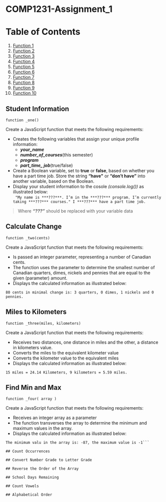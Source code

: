 # COMP1231-Assignment_1

# Table of Contents

1. [Function 1](#Student-Information)
2. [Function 2](#Calculate-Change)
1. [Function 3](#Miles-to-Kilometers)
2. [Function 4](#Find-Min-and-Max)
1. [Function 5](#Count-Occurrences)
2. [Function 6](#Convert-Number-Grade-to-Letter-Grade)
1. [Function 7](#Reverse-the-Order-of-the-Array)
2. [Function 8](#School-Days-Remaining)
1. [Function 9](#Count-Vowels)
2. [Function 10](#Alphabetical-Order)
## Student Information
`function _one()`

Create a JavaScript function that meets the following requirements:
* Creates the following variables that assign your unique profile information:
    - ***your_name***
    - ***number_of_courses***(this semester)
    - ***program***
    - ***part_time_ job***(true/false)
* Create a Boolean variable, set to **true** or **false**, based on whether you have a part time job. Store the string **“have"** or **“don’t have”** into another variable, based on the Boolean.
* Display your student information to the cosole *(console.log())* as illustrated below:  
``` "My name is ***???***. I’m in the ***???*** program. I’m currently taking ***???*** courses." I ***???*** have a part time job.```
    
> Where ***“???”*** should be replaced with your variable data    

## Calculate Change
`function _two(cents)`

Create a JavaScript function that meets the following requirements:
* Is passed an integer parameter, representing a number of Canadian cents.
* The function uses the parameter to determine the smallest number of Canadian quarters, dimes, nickels and pennies that are equal to the given (parameter) amount.
* Displays the calculated information as illustrated below:

```80 cents in minimal change is: 3 quarters, 0 dimes, 1 nickels and 0 pennies.```

## Miles to Kilometers
`function _three(miles, kilometers)`

Create a JavaScript function that meets the following requirements:
* Receives two distances, one distance in miles and the other, a distance in kilometers value.
* Converts the miles to the equivalent kilometer value
* Converts the kilometer value to the equivalent miles
* Displays the calculated information as illustrated below:

```15 miles = 24.14 Kilometers, 9 kilometers = 5.59 miles.```

## Find Min and Max
`function _four( array )`

Create a JavaScript function that meets the following requirements:
* Receives an integer array as a parameter
* The function transverses the array to determine the minimum and maximum values in the array.
* Displays the calculated information as illustrated below:

``` Calling _four([-8,-1,-87,-14,-81,-74,-20,-86,-61,-10])
The minimum valu in the array is: -87, the maximum value is -1```

## Count Occurrences

## Convert Number Grade to Letter Grade

## Reverse the Order of the Array

## School Days Remaining

## Count Vowels

## Alphabetical Order
